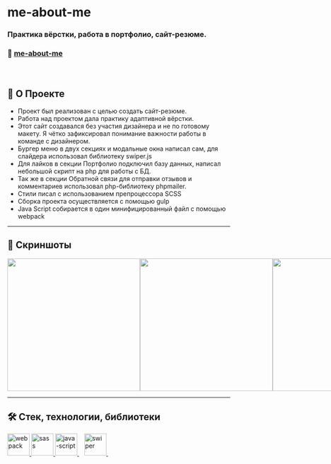 # me-about-me
### Практика вёрстки, работа в портфолио, сайт-резюме. 
### 🔗 [me-about-me](https://little-wing.ru)<br><br><br>

##  📖 О Проекте<br>
- Проект был реализован с целью создать сайт-резюме.<br>
- Работа над проектом дала практику адаптивной вёрстки.<br> 
- Этот сайт создавался без участия дизайнера и не по готовому макету. Я чётко зафиксировал понимание важности работы в команде с дизайнером.<br>
- Бургер меню в двух секциях и модальные окна написал сам, для слайдера использовал библиотеку swiper.js<br>
- Для лайков в секции Портфолио подключил базу данных, написал небольшой скрипт на php для работы с БД.<br>
- Так же в секции Обратной связи для отправки отзывов и комментариев использовал php-библиотеку phpmailer.<br>
- Стили писал с использованием препроцессора SCSS<br>
- Сборка проекта осуществляется с помощью gulp<br>
- Java Script собирается в один минифицированный файл с помощью webpack<br>

---
## 📸 Скриншоты<br>
<div style="display: flex;">
  <img style="height: 300px" src="https://user-images.githubusercontent.com/77357671/233193120-7c9d2583-a101-4c9f-ab0e-7fca9fba819c.jpg"/>
  <img style="height: 300px" src="https://user-images.githubusercontent.com/77357671/233193256-21dacef5-fc23-40d4-820c-9581ebd23027.jpg"/>
  <img style="height: 300px" src="https://user-images.githubusercontent.com/77357671/233193353-6336e769-340f-4bed-8a17-932e9d8f28d8.jpg"/>
  <img style="height: 300px" src="https://user-images.githubusercontent.com/77357671/233193503-dc8d5ce2-4164-424e-9438-33c96834b1d4.jpg"/>
  <img style="height: 300px" src="https://user-images.githubusercontent.com/77357671/233193612-fcaa6676-964e-45b4-8824-6dd47d9d2e5a.jpg"/>
  <img style="height: 300px" src="https://user-images.githubusercontent.com/77357671/233193728-e1878a0b-5e15-4830-a523-88f77b3060b7.jpg"/>
  <img style="height: 300px" src="https://user-images.githubusercontent.com/77357671/233193891-81d829c5-ebf3-4629-bf27-37beb2e7c1a5.jpg"/>
  <img style="height: 300px" src="https://user-images.githubusercontent.com/77357671/233194026-91ff94c4-9391-4394-8480-8d0e7f3d1876.jpg"/>
  <img style="height: 300px" src="https://user-images.githubusercontent.com/77357671/233194155-ab50c48b-b980-44fd-82a1-31b0621f1b26.jpg"/>
  <img style="height: 300px" src="https://user-images.githubusercontent.com/77357671/233194256-ca8c7d6b-ce49-4ffb-938f-e4f8bb9c0750.jpg"/>
  <img style="height: 300px" src="https://user-images.githubusercontent.com/77357671/233194384-cdccbfd3-7190-4fa3-a0f4-feca1cec2eea.jpg"/>
  <img style="height: 300px" src="https://user-images.githubusercontent.com/77357671/233194512-292a7ce8-2d08-426e-9898-ad9760158338.jpg"/>
  <img style="height: 300px" src="https://user-images.githubusercontent.com/77357671/233194643-1922faa5-a92e-4e24-b467-46d13ff9e899.jpg"/>
  <img style="height: 300px" src="https://user-images.githubusercontent.com/77357671/233194773-9671d070-99d9-474d-b4fb-2649c0bca461.jpg"/>
</div>

---
## 🛠 Стек, технологии, библиотеки<br>
<div>
  <a href="https://webpack.js.org">
    <img width="50" height="50" title="webpack" src="https://user-images.githubusercontent.com/77357671/233195925-1800d7d1-c810-4773-b70d-29a1121a2a93.svg"/>
  </a>
  <a href="https://sass-scss.ru/">
    <img width="50" height="50" title="sass" src="https://user-images.githubusercontent.com/77357671/227791678-949b584b-dc12-457c-85d1-ed110e5a1faa.svg"/>
  </a>
  <a href="https://www.javascript.com/" >
    <img width="50" height="50" title="java-script" src="https://user-images.githubusercontent.com/77357671/210012086-6591b665-5700-4d93-ba8d-90f91bec4bd6.svg"/>
  </a>&nbsp;&nbsp;
  <a href="https://swiperjs.com" >
    <img width="50" height="50" title="swiper" src="https://user-images.githubusercontent.com/77357671/232847439-a3d37300-7326-4110-a78e-ca5fd1a958bf.svg"/>
  </a>&nbsp;&nbsp;
</div>




























